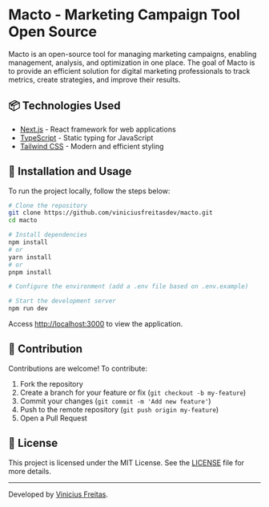 # Macto - Marketing Campaign Tool Open Source

Macto is an open-source tool for managing marketing campaigns, enabling management, analysis, and optimization in one place. The goal of Macto is to provide an efficient solution for digital marketing professionals to track metrics, create strategies, and improve their results.

## 📦 Technologies Used

- [Next.js](https://nextjs.org) - React framework for web applications
- [TypeScript](https://www.typescriptlang.org) - Static typing for JavaScript
- [Tailwind CSS](https://tailwindcss.com) - Modern and efficient styling

## 📖 Installation and Usage

To run the project locally, follow the steps below:

```bash
# Clone the repository
git clone https://github.com/viniciusfreitasdev/macto.git
cd macto

# Install dependencies
npm install
# or
yarn install
# or
pnpm install

# Configure the environment (add a .env file based on .env.example)

# Start the development server
npm run dev
```

Access [http://localhost:3000](http://localhost:3000) to view the application.

## 🤝 Contribution

Contributions are welcome! To contribute:

1. Fork the repository
2. Create a branch for your feature or fix (`git checkout -b my-feature`)
3. Commit your changes (`git commit -m 'Add new feature'`)
4. Push to the remote repository (`git push origin my-feature`)
5. Open a Pull Request

## 📜 License

This project is licensed under the MIT License. See the [LICENSE](LICENSE) file for more details.

---

Developed by [Vinicius Freitas](https://github.com/viniciusfreitasdev/macto).
